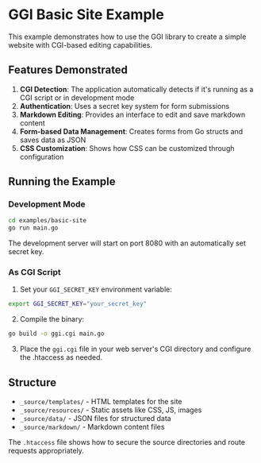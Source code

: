 # GGI Basic Site Example

This example demonstrates how to use the GGI library to create a simple website with CGI-based editing capabilities.

## Features Demonstrated

1. **CGI Detection**: The application automatically detects if it's running as a CGI script or in development mode
2. **Authentication**: Uses a secret key system for form submissions
3. **Markdown Editing**: Provides an interface to edit and save markdown content
4. **Form-based Data Management**: Creates forms from Go structs and saves data as JSON
5. **CSS Customization**: Shows how CSS can be customized through configuration

## Running the Example

### Development Mode
```bash
cd examples/basic-site
go run main.go
```

The development server will start on port 8080 with an automatically set secret key.

### As CGI Script
1. Set your `GGI_SECRET_KEY` environment variable:
```bash
export GGI_SECRET_KEY="your_secret_key"
```

2. Compile the binary:
```bash
go build -o ggi.cgi main.go
```

3. Place the `ggi.cgi` file in your web server's CGI directory and configure the .htaccess as needed.

## Structure

- `_source/templates/` - HTML templates for the site
- `_source/resources/` - Static assets like CSS, JS, images
- `_source/data/` - JSON files for structured data
- `_source/markdown/` - Markdown content files

The `.htaccess` file shows how to secure the source directories and route requests appropriately.